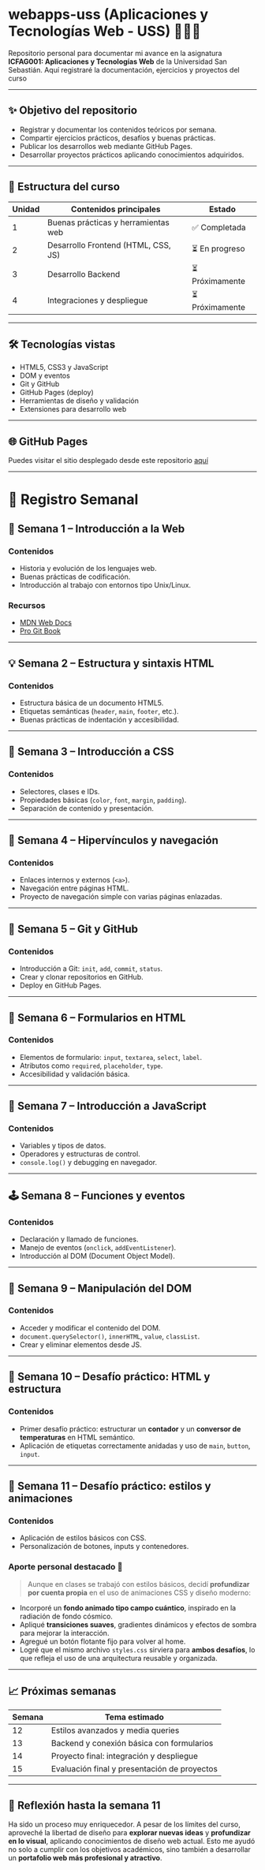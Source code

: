 # webapps-uss (Aplicaciones y Tecnologías Web - USS) 👨‍💻🌐

Repositorio personal para documentar mi avance en la asignatura **ICFAG001: Aplicaciones y Tecnologías Web** de la Universidad San Sebastián. Aquí registraré la documentación, ejercicios y proyectos del curso

---

## ✨ Objetivo del repositorio

- Registrar y documentar los contenidos teóricos por semana.
- Compartir ejercicios prácticos, desafíos y buenas prácticas.
- Publicar los desarrollos web mediante GitHub Pages.
- Desarrollar proyectos prácticos aplicando conocimientos adquiridos.

---

## 📘 Estructura del curso

| Unidad | Contenidos principales                  | Estado            |
|--------|------------------------------------------|-------------------|
| 1      | Buenas prácticas y herramientas web      | ✅ Completada      |
| 2      | Desarrollo Frontend (HTML, CSS, JS)      | ⏳ En progreso     |
| 3      | Desarrollo Backend                       | ⏳ Próximamente    |
| 4      | Integraciones y despliegue               | ⏳ Próximamente    |

---

## 🛠️ Tecnologías vistas

- HTML5, CSS3 y JavaScript
- DOM y eventos
- Git y GitHub
- GitHub Pages (deploy)
- Herramientas de diseño y validación
- Extensiones para desarrollo web

---

## 🌐 GitHub Pages

Puedes visitar el sitio desplegado desde este repositorio [aquí]( https://djwillichile.github.io/webapps-uss/)

---

# 📅 Registro Semanal

## 🧭 Semana 1 – Introducción a la Web

### Contenidos
- Historia y evolución de los lenguajes web.
- Buenas prácticas de codificación.
- Introducción al trabajo con entornos tipo Unix/Linux.

### Recursos
- [MDN Web Docs](https://developer.mozilla.org/)
- [Pro Git Book](https://git-scm.com/book/es/v2)

---

## 💡 Semana 2 – Estructura y sintaxis HTML

### Contenidos
- Estructura básica de un documento HTML5.
- Etiquetas semánticas (`header`, `main`, `footer`, etc.).
- Buenas prácticas de indentación y accesibilidad.

---

## 🎨 Semana 3 – Introducción a CSS

### Contenidos
- Selectores, clases e IDs.
- Propiedades básicas (`color`, `font`, `margin`, `padding`).
- Separación de contenido y presentación.

---

## 🔗 Semana 4 – Hipervínculos y navegación

### Contenidos
- Enlaces internos y externos (`<a>`).
- Navegación entre páginas HTML.
- Proyecto de navegación simple con varias páginas enlazadas.

---

## 📁 Semana 5 – Git y GitHub

### Contenidos
- Introducción a Git: `init`, `add`, `commit`, `status`.
- Crear y clonar repositorios en GitHub.
- Deploy en GitHub Pages.

---

## 📐 Semana 6 – Formularios en HTML

### Contenidos
- Elementos de formulario: `input`, `textarea`, `select`, `label`.
- Atributos como `required`, `placeholder`, `type`.
- Accesibilidad y validación básica.

---

## 🧪 Semana 7 – Introducción a JavaScript

### Contenidos
- Variables y tipos de datos.
- Operadores y estructuras de control.
- `console.log()` y debugging en navegador.

---

## 🕹 Semana 8 – Funciones y eventos

### Contenidos
- Declaración y llamado de funciones.
- Manejo de eventos (`onclick`, `addEventListener`).
- Introducción al DOM (Document Object Model).

---

## 🧱 Semana 9 – Manipulación del DOM

### Contenidos
- Acceder y modificar el contenido del DOM.
- `document.querySelector()`, `innerHTML`, `value`, `classList`.
- Crear y eliminar elementos desde JS.

---

## 🚧 Semana 10 – Desafío práctico: HTML y estructura

### Contenidos
- Primer desafío práctico: estructurar un **contador** y un **conversor de temperaturas** en HTML semántico.
- Aplicación de etiquetas correctamente anidadas y uso de `main`, `button`, `input`.

---

## 🎨 Semana 11 – Desafío práctico: estilos y animaciones

### Contenidos
- Aplicación de estilos básicos con CSS.
- Personalización de botones, inputs y contenedores.

### Aporte personal destacado 🚀
> Aunque en clases se trabajó con estilos básicos, decidí **profundizar por cuenta propia** en el uso de animaciones CSS y diseño moderno:

- Incorporé un **fondo animado tipo campo cuántico**, inspirado en la radiación de fondo cósmico.
- Apliqué **transiciones suaves**, gradientes dinámicos y efectos de sombra para mejorar la interacción.
- Agregué un botón flotante fijo para volver al home.
- Logré que el mismo archivo `styles.css` sirviera para **ambos desafíos**, lo que refleja el uso de una arquitectura reusable y organizada.

---

## 📈 Próximas semanas

| Semana | Tema estimado                             |
|--------|--------------------------------------------|
| 12     | Estilos avanzados y media queries          |
| 13     | Backend y conexión básica con formularios  |
| 14     | Proyecto final: integración y despliegue   |
| 15     | Evaluación final y presentación de proyectos |

---

## 💭 Reflexión hasta la semana 11

Ha sido un proceso muy enriquecedor. A pesar de los límites del curso, aproveché la libertad de diseño para **explorar nuevas ideas** y **profundizar en lo visual**, aplicando conocimientos de diseño web actual. Esto me ayudó no solo a cumplir con los objetivos académicos, sino también a desarrollar un **portafolio web más profesional y atractivo**.